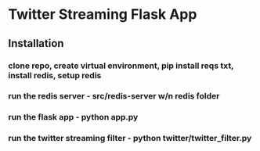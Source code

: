 # Twitter Streaming Flask App

## Installation

### clone repo, create virtual environment, pip install reqs txt, install redis, setup redis
### run the redis server - src/redis-server w/n redis folder
### run the flask app - python app.py
### run the twitter streaming filter - python twitter/twitter_filter.py
